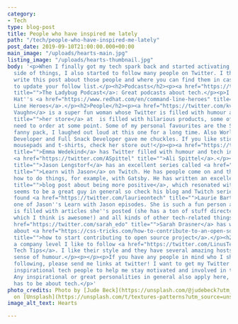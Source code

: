 ```yaml
---
category:
- Tech
type: blog-post
title: People who have inspired me lately
path: "/tech/people-who-have-inspired-me-lately"
post_date: 2019-09-10T21:00:00.000+00:00
main_image: "/uploads/hearts-main.jpg"
listing_image: "/uploads/hearts-thumbnail.jpg"
body: '<p>When I finally got my tech spark back and started activating on the tech
  side of things, I also started to follow many people on Twitter. I thought I''d
  write this post about those people and where you can find them in case you want
  to update your follow list.</p><h2>Podcasts</h2><p><a href="https://twitter.com/LadybugPodcast"
  title="">The Ladybug Podcast</a>: Great podcasts about tech.</p><p>I also like Red
  Hat''s <a href="https://www.redhat.com/en/command-line-heroes" title="">Command
  Line Heroes</a>.</p><h2>People</h2><p><a href="https://twitter.com/kvlly" title="">Kelly
  Vaughn</a> is a super fun woman whose Twitter is filled with humour and <a href="https://kvlly.com/shop"
  title="">her store</a> at  is filled with hilarious products, some of which I will
  need to order at some point. Some of my personal favourites are the Snack Overflow
  fanny pack, I laughed out loud at this one for a long time. Also World''s Okayest
  Developer and Full Snack Developer gave me chuckles. If you like stickers, mugs,
  mousepads and t-shirts, check her store out!</p><p><a href="https://twitter.com/EmmaWedekind"
  title="">Emma Wedekind</a> has Twitter filled with humour and tech info, so does
  <a href="https://twitter.com/ASpittel" title="">Ali Spittel</a>.</p><p><a href="https://twitter.com/jlengstorf"
  title="">Jason Lengstorf</a> has an excellent series called <a href="https://www.twitch.tv/jlengstorf"
  title="">Learn with Jason</a> on Twitch. He has people come on and they go through
  how to do things, for example, with Gatsby. He has written an excellent <a href="https://lengstorf.com/how-to-be-positive/"
  title="">blog post about being more positive</a>, which resonated with me. And he
  seems to be a great guy in general so check his blog and Twitch series out!</p><p>I
  found <a href="https://twitter.com/laurieontech" title="">Laurie Barth</a> from
  one of Jason''s Learn with Jason episodes. She is such a fun person and her Twitter
  is filled with articles she''s posted (she has a ton of stuff directed at newbies,
  which I think is awesome!) and all kinds of other tech-related things.</p><p><a
  href="https://twitter.com/sarah_edo" title="">Sarah Drasner</a> has written a post
  about <a href="https://css-tricks.com/how-to-contribute-to-an-open-source-project/"
  title="">how to start contributing to open source project</a>.</p><h2>Companies</h2><p>On
  a company level I like to follow <a href="https://twitter.com/LinusTech" title="">Linus
  Tech Tips</a>. I like their style and they have several amazing hosts with a superb
  sense of humour.</p><p></p><p>If you have any people in mind who I should start
  following, please send me links at twitter! I want to get my Twitter filled with
  inspirational tech people to help me stay motivated and involved in the newest technologies.
  Any inspirational or great personalities in general also apply here, not everything
  has to be about tech.</p>'
photo_credits: Photo by [Jude Beck](https://unsplash.com/@judebeck?utm_source=unsplash&utm_medium=referral&utm_content=creditCopyText)
  on [Unsplash](https://unsplash.com/t/textures-patterns?utm_source=unsplash&utm_medium=referral&utm_content=creditCopyText)
image_alt_text: Hearts

---
```

